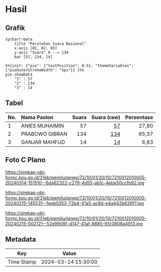 # Hasil

## Grafik

```mermaid
xychart-beta
    title "Perolehan Suara Nasional"
    x-axis [01, 02, 03]
    y-axis "Suara" 0 --> 134
    bar [57, 134, 14]
```

```mermaid
%%{init: {"pie": {"textPosition": 0.5}, "themeVariables": {"pieOuterStrokeWidth": "5px"}} }%%
pie showData
    "1" : 57
    "2" : 134
    "3" : 14
```

## Tabel

| No. | Nama Paslon    | Suara | Suara (raw) | Persentase |
|:--- |:-------------- | -----:| -----------:| ----------:|
| 1   | ANIES MUHAIMIN | 57    | [57][p-1]   | 27,80      |
| 2   | PRABOWO GIBRAN | 134   | [134][p-2]  | 65,37      |
| 3   | GANJAR MAHFUD  | 14    | [14][p-3]   | 6,83       |


[p-1]: https://github.com/gigit-pemilu/pemilu-2024/blob/main/pilpres/hitung-suara/sub/72-sulawesi-tengah/sub/10-sigi/sub/01-sigi-biromaru/sub/2010-lolu/sub/005-tps/sub/paslon-1.txt
[p-2]: https://github.com/gigit-pemilu/pemilu-2024/blob/main/pilpres/hitung-suara/sub/72-sulawesi-tengah/sub/10-sigi/sub/01-sigi-biromaru/sub/2010-lolu/sub/005-tps/sub/paslon-2.txt
[p-3]: https://github.com/gigit-pemilu/pemilu-2024/blob/main/pilpres/hitung-suara/sub/72-sulawesi-tengah/sub/10-sigi/sub/01-sigi-biromaru/sub/2010-lolu/sub/005-tps/sub/paslon-3.txt

## Foto C Plano

https://sirekap-obj-formc.kpu.go.id/31eb/pemilu/ppwp/72/10/01/20/10/7210012010005-20240314-151510--6da62322-c279-4d55-ab1c-4ebe50ccfb92.jpg

https://sirekap-obj-formc.kpu.go.id/31eb/pemilu/ppwp/72/10/01/20/10/7210012010005-20240215-145531--feeb0353-72b4-41a5-ac8d-e4a442b626f7.jpg

https://sirekap-obj-formc.kpu.go.id/31eb/pemilu/ppwp/72/10/01/20/10/7210012010005-20240215-002121--52e99091-d147-41af-8885-91c0808a4913.jpg


## Metadata

| Key        | Value               |
| ---------- | ------------------- |
| Time Stamp | 2024-03-14 15:30:00 |



